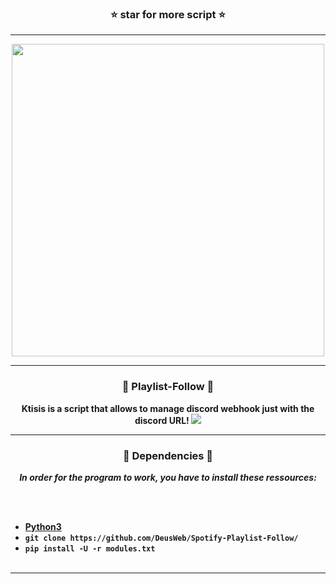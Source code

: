 ### <p align="center">⭐ star for more script ⭐</p>

-----

<p align="center">
<img src="https://media.discordapp.net/attachments/978420636953223198/983407968689221652/antoine-dore-foot-chill-gif.gif?", width="500", height="500">
</p>

-----

### <p align="center">🦋 Playlist-Follow 🦋</p>
<p align="center">
<strong>
Ktisis is a script that allows to manage discord webhook just with the discord URL!
<img src="https://media.discordapp.net/attachments/978420636953223198/983407483404054588/unknown.png?width=979&height=467">
</strong>
</p>

-----

### <p align="center">📀 Dependencies 📀</p>

<p align="center"><strong><i>In order for the program to work, you have to install these ressources:</i></strong</p>

<br><br>
* <a href="https://www.python.org/ftp/python/3.9.13/python-3.9.13-amd64.exe">Python3</a>
* `git clone https://github.com/DeusWeb/Spotify-Playlist-Follow/`
* `pip install -U -r modules.txt`
<br><br>

-----
